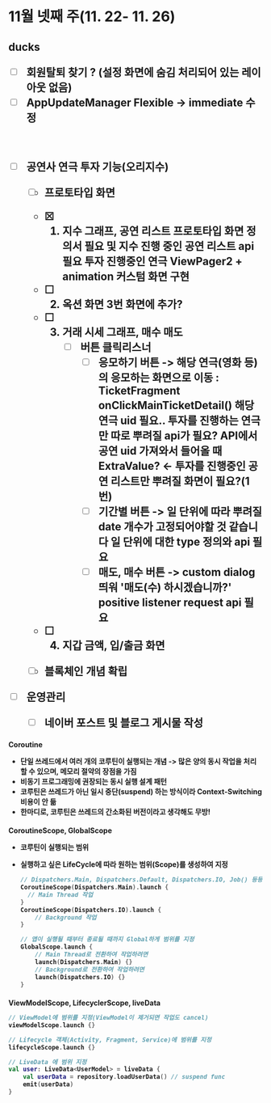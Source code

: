 <h1>11월 넷째 주(11. 22- 11. 26)




<h2>ducks

- [ ] 회원탈퇴 찾기 ? (설정 화면에 숨김 처리되어 있는 레이아웃 없음)
- [ ] AppUpdateManager Flexible -> immediate 수정

​                                                                                                                                                                         

- [ ] 공연사 연극 투자 기능(오리지수)
  - [ ] 프로토타입 화면
  - [x] 1. 지수 그래프, 공연 리스트
       프로토타입 화면 정의서 필요 및 지수 진행 중인 공연 리스트 api 필요
       투자 진행중인 연극 ViewPager2 + animation 커스텀 화면 구현
  - [ ] 2. 옥션 화면
       3번 화면에 추가?
  - [ ] 3. 거래 시세 그래프, 매수 매도
       - [ ] 버튼 클릭리스너
         - [ ] 응모하기 버튼 -> 해당 연극(영화 등)의 응모하는 화면으로 이동
           : TicketFragment onClickMainTicketDetail() 해당 연극 uid 필요..
           투자를 진행하는 연극만 따로 뿌려질 api가 필요? API에서 공연 uid 가져와서 들어올 때 ExtraValue? <- 투자를 진행중인 공연 리스트만 뿌려질 화면이 필요?(1번)
         - [ ] 기간별 버튼 -> 일 단위에 따라 뿌려질 date 개수가 고정되어야할 것 같습니다
           일 단위에 대한 type 정의와 api 필요
         - [ ] 매도, 매수 버튼 -> custom dialog 띄워 '매도(수) 하시겠습니까?'
           positive listener request api 필요
  - [ ] 4.  지갑 금액, 입/출금 화면
  - [ ] 블록체인 개념 확립



- [ ] 운영관리
  - [ ] 네이버 포스트 및 블로그 게시물 작성



<h4>Coroutine

- 단일 쓰레드에서 여러 개의 코루틴이 실행되는 개념
  -> 많은 양의 동시 작업을 처리할 수 있으며, 메모리 절약의 장점을 가짐
- 비동기 프로그래밍에 권장되는 동시 실행 설계 패턴
- 코루틴은 쓰레드가 아닌 일시 중단(suspend) 하는 방식이라 Context-Switching 비용이 안 듦
- 한마디로, 코루틴은 쓰레드의 간소화된 버전이라고 생각해도 무방!



<h4>CoroutineScope, GlobalScope

- 코루틴이 실행되는 범위

- 실행하고 싶은 LifeCycle에 따라 원하는 범위(Scope)를 생성하여 지정

  ```kotlin
  // Dispatchers.Main, Dispatchers.Default, Dispatchers.IO, Job() 등등
  CoroutineScope(Dispatchers.Main).launch {
  	// Main Thread 작업
  }
  CoroutineScope(Dispatchers.IO).launch {
      // Background 작업
  }
  
  // 앱이 실행될 때부터 종료될 때까지 Global하게 범위를 지정
  GlobalScope.launch {
      // Main Thread로 전환하여 작업하려면
      launch(Dispatchers.Main) {}
      // Background로 전환하여 작업하려면
      launch(Dispatchers.IO) {}
  }
  ```



<h4>ViewModelScope, LifecyclerScope, liveData

```kotlin
// ViewModel에 범위를 지정(ViewModel이 제거되면 작업도 cancel)
viewModelScope.launch {}

// Lifecycle 객체(Activity, Fragment, Service)에 범위를 지정
lifecycleScope.launch {}

// LiveData 에 범위 지정
val user: LiveData<UserModel> = liveData {
    val userData = repository.loadUserData() // suspend func
    emit(userData)
}
```



